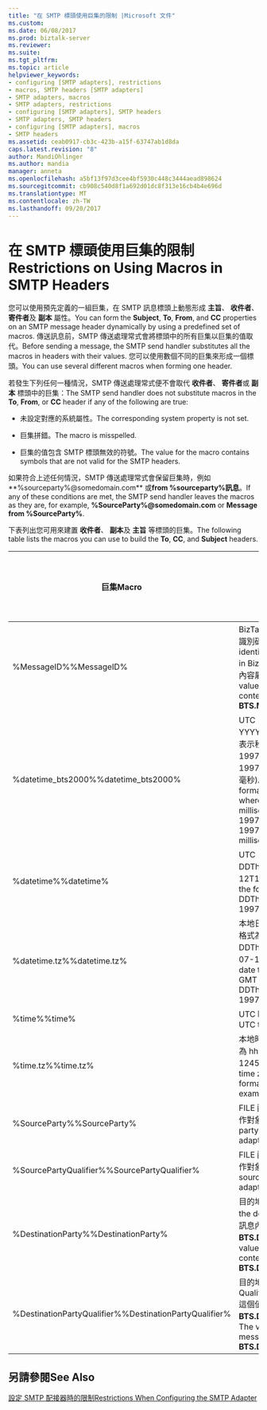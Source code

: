```yaml
---
title: "在 SMTP 標頭使用巨集的限制 |Microsoft 文件"
ms.custom: 
ms.date: 06/08/2017
ms.prod: biztalk-server
ms.reviewer: 
ms.suite: 
ms.tgt_pltfrm: 
ms.topic: article
helpviewer_keywords:
- configuring [SMTP adapters], restrictions
- macros, SMTP headers [SMTP adapters]
- SMTP adapters, macros
- SMTP adapters, restrictions
- configuring [SMTP adapters], SMTP headers
- SMTP adapters, SMTP headers
- configuring [SMTP adapters], macros
- SMTP headers
ms.assetid: ceab0917-cb3c-423b-a15f-63747ab1d8da
caps.latest.revision: "8"
author: MandiOhlinger
ms.author: mandia
manager: anneta
ms.openlocfilehash: a5bf13f97d3cee4bf5930c448c3444aead898624
ms.sourcegitcommit: cb908c540d8f1a692d01dc8f313e16cb4b4e696d
ms.translationtype: MT
ms.contentlocale: zh-TW
ms.lasthandoff: 09/20/2017
---
```

# <a name="restrictions-on-using-macros-in-smtp-headers"></a><span data-ttu-id="c5d33-102">在 SMTP 標頭使用巨集的限制</span><span class="sxs-lookup"><span data-stu-id="c5d33-102">Restrictions on Using Macros in SMTP Headers</span></span>
<span data-ttu-id="c5d33-103">您可以使用預先定義的一組巨集，在 SMTP 訊息標頭上動態形成 **主旨**、 **收件者**、 **寄件者**及 **副本** 屬性。</span><span class="sxs-lookup"><span data-stu-id="c5d33-103">You can form the **Subject**, **To**, **From**, and **CC** properties on an SMTP message header dynamically by using a predefined set of macros.</span></span> <span data-ttu-id="c5d33-104">傳送訊息前，SMTP 傳送處理常式會將標頭中的所有巨集以巨集的值取代。</span><span class="sxs-lookup"><span data-stu-id="c5d33-104">Before sending a message, the SMTP send handler substitutes all the macros in headers with their values.</span></span> <span data-ttu-id="c5d33-105">您可以使用數個不同的巨集來形成一個標頭。</span><span class="sxs-lookup"><span data-stu-id="c5d33-105">You can use several different macros when forming one header.</span></span>  
  
 <span data-ttu-id="c5d33-106">若發生下列任何一種情況，SMTP 傳送處理常式便不會取代 **收件者**、 **寄件者**或 **副本** 標頭中的巨集：</span><span class="sxs-lookup"><span data-stu-id="c5d33-106">The SMTP send handler does not substitute macros in the **To**, **From**, or **CC** header if any of the following are true:</span></span>  
  
-   <span data-ttu-id="c5d33-107">未設定對應的系統屬性。</span><span class="sxs-lookup"><span data-stu-id="c5d33-107">The corresponding system property is not set.</span></span>  
  
-   <span data-ttu-id="c5d33-108">巨集拼錯。</span><span class="sxs-lookup"><span data-stu-id="c5d33-108">The macro is misspelled.</span></span>  
  
-   <span data-ttu-id="c5d33-109">巨集的值包含 SMTP 標頭無效的符號。</span><span class="sxs-lookup"><span data-stu-id="c5d33-109">The value for the macro contains symbols that are not valid for the SMTP headers.</span></span>  
  
 <span data-ttu-id="c5d33-110">如果符合上述任何情況，SMTP 傳送處理常式會保留巨集時，例如**%sourceparty%@somedomain.com** 或**from %sourceparty%訊息**。</span><span class="sxs-lookup"><span data-stu-id="c5d33-110">If any of these conditions are met, the SMTP send handler leaves the macros as they are, for example, **%SourceParty%@somedomain.com** or **Message from %SourceParty%**.</span></span>  
  
 <span data-ttu-id="c5d33-111">下表列出您可用來建置 **收件者**、 **副本**及 **主旨** 等標頭的巨集。</span><span class="sxs-lookup"><span data-stu-id="c5d33-111">The following table lists the macros you can use to build the **To**, **CC**, and **Subject** headers.</span></span>  
  
|<span data-ttu-id="c5d33-112">巨集</span><span class="sxs-lookup"><span data-stu-id="c5d33-112">Macro</span></span>|<span data-ttu-id="c5d33-113">說明</span><span class="sxs-lookup"><span data-stu-id="c5d33-113">Description</span></span>|<span data-ttu-id="c5d33-114">用於 [寄件者]</span><span class="sxs-lookup"><span data-stu-id="c5d33-114">For use with To</span></span>|<span data-ttu-id="c5d33-115">用於 [副本]</span><span class="sxs-lookup"><span data-stu-id="c5d33-115">For use with CC</span></span>|<span data-ttu-id="c5d33-116">用於 [主旨]</span><span class="sxs-lookup"><span data-stu-id="c5d33-116">For use with Subject</span></span>|  
|-----------|-----------------|---------------------|---------------------|--------------------------|  
|<span data-ttu-id="c5d33-117">%MessageID%</span><span class="sxs-lookup"><span data-stu-id="c5d33-117">%MessageID%</span></span>|<span data-ttu-id="c5d33-118">BizTalk Server 中訊息的全域唯一識別碼 (GUID)。</span><span class="sxs-lookup"><span data-stu-id="c5d33-118">Globally unique identifier (GUID) of the message in BizTalk Server.</span></span> <span data-ttu-id="c5d33-119">這個值來自訊息內容屬性 **BTS.MessageID**。</span><span class="sxs-lookup"><span data-stu-id="c5d33-119">The value comes from the message context property **BTS.MessageID**.</span></span>|<span data-ttu-id="c5d33-120">否</span><span class="sxs-lookup"><span data-stu-id="c5d33-120">No</span></span>|<span data-ttu-id="c5d33-121">否</span><span class="sxs-lookup"><span data-stu-id="c5d33-121">No</span></span>|<span data-ttu-id="c5d33-122">是</span><span class="sxs-lookup"><span data-stu-id="c5d33-122">Yes</span></span>|  
|<span data-ttu-id="c5d33-123">%datetime_bts2000%</span><span class="sxs-lookup"><span data-stu-id="c5d33-123">%datetime_bts2000%</span></span>|<span data-ttu-id="c5d33-124">UTC 日期時間的格式為 YYYYMMDDhhmmsss，其中 sss 表示秒與毫秒 (例如，199707121035234 表示 1997/07/12，10:35:23 與 400 毫秒)。</span><span class="sxs-lookup"><span data-stu-id="c5d33-124">UTC date time in the format YYYYMMDDhhmmsss, where sss means seconds and milliseconds (for example, 199707121035234 means 1997/07/12, 10:35:23 and 400 milliseconds).</span></span>|<span data-ttu-id="c5d33-125">否</span><span class="sxs-lookup"><span data-stu-id="c5d33-125">No</span></span>|<span data-ttu-id="c5d33-126">否</span><span class="sxs-lookup"><span data-stu-id="c5d33-126">No</span></span>|<span data-ttu-id="c5d33-127">是</span><span class="sxs-lookup"><span data-stu-id="c5d33-127">Yes</span></span>|  
|<span data-ttu-id="c5d33-128">%datetime%</span><span class="sxs-lookup"><span data-stu-id="c5d33-128">%datetime%</span></span>|<span data-ttu-id="c5d33-129">UTC 日期時間格式為 YYYY-MM-DDThhmmss (例如，1997-07-12T103508)。</span><span class="sxs-lookup"><span data-stu-id="c5d33-129">UTC date time in the format YYYY-MM-DDThhmmss (for example, 1997-07-12T103508).</span></span>|<span data-ttu-id="c5d33-130">否</span><span class="sxs-lookup"><span data-stu-id="c5d33-130">No</span></span>|<span data-ttu-id="c5d33-131">否</span><span class="sxs-lookup"><span data-stu-id="c5d33-131">No</span></span>|<span data-ttu-id="c5d33-132">是</span><span class="sxs-lookup"><span data-stu-id="c5d33-132">Yes</span></span>|  
|<span data-ttu-id="c5d33-133">%datetime.tz%</span><span class="sxs-lookup"><span data-stu-id="c5d33-133">%datetime.tz%</span></span>|<span data-ttu-id="c5d33-134">本地日期時間加上 GMT 的時區，格式為 YYYY-MM-DDThhmmssTZD (例如，1997-07-12T103508+800)。</span><span class="sxs-lookup"><span data-stu-id="c5d33-134">Local date time plus time zone from GMT in the format YYYY-MM-DDThhmmssTZD, (for example, 1997-07-12T103508+800).</span></span>|<span data-ttu-id="c5d33-135">否</span><span class="sxs-lookup"><span data-stu-id="c5d33-135">No</span></span>|<span data-ttu-id="c5d33-136">否</span><span class="sxs-lookup"><span data-stu-id="c5d33-136">No</span></span>|<span data-ttu-id="c5d33-137">是</span><span class="sxs-lookup"><span data-stu-id="c5d33-137">Yes</span></span>|  
|<span data-ttu-id="c5d33-138">%time%</span><span class="sxs-lookup"><span data-stu-id="c5d33-138">%time%</span></span>|<span data-ttu-id="c5d33-139">UTC 時間的格式為 hhmmss。</span><span class="sxs-lookup"><span data-stu-id="c5d33-139">UTC time in the format hhmmss.</span></span>|<span data-ttu-id="c5d33-140">否</span><span class="sxs-lookup"><span data-stu-id="c5d33-140">No</span></span>|<span data-ttu-id="c5d33-141">否</span><span class="sxs-lookup"><span data-stu-id="c5d33-141">No</span></span>|<span data-ttu-id="c5d33-142">是</span><span class="sxs-lookup"><span data-stu-id="c5d33-142">Yes</span></span>|  
|<span data-ttu-id="c5d33-143">%time.tz%</span><span class="sxs-lookup"><span data-stu-id="c5d33-143">%time.tz%</span></span>|<span data-ttu-id="c5d33-144">本地時間加上 GMT 的時區，格式為 hhmmssTZD (例如，124525+530)。</span><span class="sxs-lookup"><span data-stu-id="c5d33-144">Local time plus time zone from GMT in the format hhmmssTZD (for example, 124525+530).</span></span>|<span data-ttu-id="c5d33-145">否</span><span class="sxs-lookup"><span data-stu-id="c5d33-145">No</span></span>|<span data-ttu-id="c5d33-146">否</span><span class="sxs-lookup"><span data-stu-id="c5d33-146">No</span></span>|<span data-ttu-id="c5d33-147">是</span><span class="sxs-lookup"><span data-stu-id="c5d33-147">Yes</span></span>|  
|<span data-ttu-id="c5d33-148">%SourceParty%</span><span class="sxs-lookup"><span data-stu-id="c5d33-148">%SourceParty%</span></span>|<span data-ttu-id="c5d33-149">FILE 配接器從中接收訊息的來源合作對象名稱。</span><span class="sxs-lookup"><span data-stu-id="c5d33-149">Name of the source party from which the File adapter received the message.</span></span>|<span data-ttu-id="c5d33-150">否</span><span class="sxs-lookup"><span data-stu-id="c5d33-150">No</span></span>|<span data-ttu-id="c5d33-151">否</span><span class="sxs-lookup"><span data-stu-id="c5d33-151">No</span></span>|<span data-ttu-id="c5d33-152">是</span><span class="sxs-lookup"><span data-stu-id="c5d33-152">Yes</span></span>|  
|<span data-ttu-id="c5d33-153">%SourcePartyQualifier%</span><span class="sxs-lookup"><span data-stu-id="c5d33-153">%SourcePartyQualifier%</span></span>|<span data-ttu-id="c5d33-154">FILE 配接器從中接收訊息的來源合作對象辨識符號。</span><span class="sxs-lookup"><span data-stu-id="c5d33-154">Qualifier of the source party from which the File adapter received the message.</span></span>|<span data-ttu-id="c5d33-155">否</span><span class="sxs-lookup"><span data-stu-id="c5d33-155">No</span></span>|<span data-ttu-id="c5d33-156">否</span><span class="sxs-lookup"><span data-stu-id="c5d33-156">No</span></span>|<span data-ttu-id="c5d33-157">是</span><span class="sxs-lookup"><span data-stu-id="c5d33-157">Yes</span></span>|  
|<span data-ttu-id="c5d33-158">%DestinationParty%</span><span class="sxs-lookup"><span data-stu-id="c5d33-158">%DestinationParty%</span></span>|<span data-ttu-id="c5d33-159">目的地合作對象的名稱。</span><span class="sxs-lookup"><span data-stu-id="c5d33-159">Name of the destination party.</span></span> <span data-ttu-id="c5d33-160">這個值來自訊息內容屬性 **BTS.DestinationParty**。</span><span class="sxs-lookup"><span data-stu-id="c5d33-160">The value comes from the message context property **BTS.DestinationParty**.</span></span>|<span data-ttu-id="c5d33-161">是</span><span class="sxs-lookup"><span data-stu-id="c5d33-161">Yes</span></span>|<span data-ttu-id="c5d33-162">是</span><span class="sxs-lookup"><span data-stu-id="c5d33-162">Yes</span></span>|<span data-ttu-id="c5d33-163">是</span><span class="sxs-lookup"><span data-stu-id="c5d33-163">Yes</span></span>|  
|<span data-ttu-id="c5d33-164">%DestinationPartyQualifier%</span><span class="sxs-lookup"><span data-stu-id="c5d33-164">%DestinationPartyQualifier%</span></span>|<span data-ttu-id="c5d33-165">目的地合作對象的辨識符號。</span><span class="sxs-lookup"><span data-stu-id="c5d33-165">Qualifier of the destination party.</span></span> <span data-ttu-id="c5d33-166">這個值來自訊息內容屬性 **BTS.DestinationPartyQualifier**。</span><span class="sxs-lookup"><span data-stu-id="c5d33-166">The value comes from the message context property **BTS.DestinationPartyQualifier**.</span></span>|<span data-ttu-id="c5d33-167">否</span><span class="sxs-lookup"><span data-stu-id="c5d33-167">No</span></span>|<span data-ttu-id="c5d33-168">否</span><span class="sxs-lookup"><span data-stu-id="c5d33-168">No</span></span>|<span data-ttu-id="c5d33-169">是</span><span class="sxs-lookup"><span data-stu-id="c5d33-169">Yes</span></span>|  
  
## <a name="see-also"></a><span data-ttu-id="c5d33-170">另請參閱</span><span class="sxs-lookup"><span data-stu-id="c5d33-170">See Also</span></span>  
 [<span data-ttu-id="c5d33-171">設定 SMTP 配接器時的限制</span><span class="sxs-lookup"><span data-stu-id="c5d33-171">Restrictions When Configuring the SMTP Adapter</span></span>](../core/restrictions-when-configuring-the-smtp-adapter.md)
